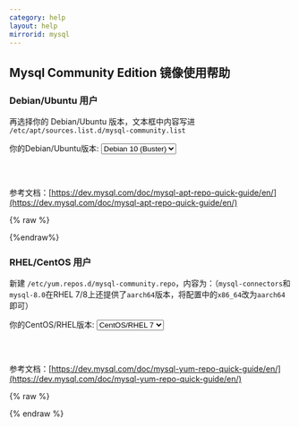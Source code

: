 ```yaml
---
category: help
layout: help
mirrorid: mysql
---
```


## Mysql Community Edition 镜像使用帮助


### Debian/Ubuntu 用户


再选择你的 Debian/Ubuntu 版本，文本框中内容写进 `/etc/apt/sources.list.d/mysql-community.list`

<form class="form-inline">
<div class="form-group">
	<label>你的Debian/Ubuntu版本: </label>
	<select class="form-control release-select" data-template="#apt-template" data-target="#apt-content">
		<option data-os="debian" data-release="jessie">Debian 8 (Jessie)</option>
		<option data-os="debian" data-release="stretch">Debian 9 (Stretch)</option>
		<option data-os="debian" data-release="buster" selected>Debian 10 (Buster)</option>
		<option data-os="ubuntu" data-release="trusty">Ubuntu 14.04 LTS</option>
		<option data-os="ubuntu" data-release="xenial">Ubuntu 16.04 LTS</option>
		<option data-os="ubuntu" data-release="bionic">Ubuntu 18.04 LTS</option>		
</select>
</div>
</form>

<p></p>
<pre>
<code id="apt-content">
</code>
</pre>

参考文档：[https://dev.mysql.com/doc/mysql-apt-repo-quick-guide/en/](https://dev.mysql.com/doc/mysql-apt-repo-quick-guide/en/)

{% raw %}
<script id="apt-template" type="x-tmpl-markup">
deb https://{%endraw%}{{ site.hostname }}{%raw%}/mysql/apt/{{os_name}} {{release_name}} mysql-5.6 mysql-5.7 mysql-8.0 mysql-tools
</script>
{%endraw%}


### RHEL/CentOS 用户

新建 `/etc/yum.repos.d/mysql-community.repo`，内容为：（`mysql-connectors`和`mysql-8.0`在RHEL 7/8上还提供了`aarch64`版本，将配置中的`x86_64`改为`aarch64`即可）

<form class="form-inline">
<div class="form-group">
	<label>你的CentOS/RHEL版本: </label>
	<select class="form-control release-select" data-template="#yum-template" data-target="#yum-content">
		<option data-release="el6">CentOS/RHEL 6</option>
		<option data-release="el7" selected>CentOS/RHEL 7</option>
		<option data-release="el8">CentOS/RHEL 8</option>
	</select>
</div>
</form>

<p></p>
<pre>
<code id="yum-content">
</code>
</pre>

参考文档：[https://dev.mysql.com/doc/mysql-yum-repo-quick-guide/en/](https://dev.mysql.com/doc/mysql-yum-repo-quick-guide/en/)

{% raw %}
<script id="yum-template" type="x-tmpl-markup">

{{if release_name|notequals>el8}}
[mysql-tools-community]
name=MySQL Tools Community
baseurl=https://{%endraw%}{{ site.hostname }}{%raw%}/mysql/yum/mysql-tools-community-{{release_name}}-x86_64/
enabled=1
gpgcheck=1
gpgkey=https://repo.mysql.com/RPM-GPG-KEY-mysql

[mysql-5.6-community]
name=MySQL 5.6 Community Server
baseurl=https://{%endraw%}{{ site.hostname }}{%raw%}/mysql/yum/mysql-5.6-community-{{release_name}}-x86_64/
enabled=0
gpgcheck=1
gpgkey=https://repo.mysql.com/RPM-GPG-KEY-mysql

[mysql-5.7-community]
name=MySQL 5.7 Community Server
baseurl=https://{%endraw%}{{ site.hostname }}{%raw%}/mysql/yum/mysql-5.7-community-{{release_name}}-x86_64/
enabled=1
gpgcheck=1
gpgkey=https://repo.mysql.com/RPM-GPG-KEY-mysql
{{/if}}

[mysql-8.0-community]
name=MySQL 8.0 Community Server
baseurl=https://{%endraw%}{{ site.hostname }}{%raw%}/mysql/yum/mysql-8.0-community-{{release_name}}-x86_64/
enabled=1
gpgcheck=1
gpgkey=https://repo.mysql.com/RPM-GPG-KEY-mysql

[mysql-connectors-community]
name=MySQL Connectors Community
baseurl=https://{%endraw%}{{ site.hostname }}{%raw%}/mysql/yum/mysql-connectors-community-{{release_name}}-x86_64/
enabled=1
gpgcheck=1
gpgkey=https://repo.mysql.com/RPM-GPG-KEY-mysql
</script>
{% endraw %}
